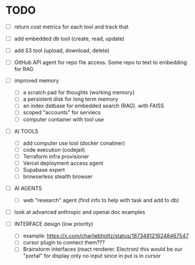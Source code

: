 # TODO

- [ ] return cost metrics for each tool and track that
- [ ] add embedded db tool (create, read, update)
- [ ] add S3 tool (upload, download, delete)
- [ ] GitHub API agent for repo file access. Some repo to text to embedding for RAG

- [ ] improved memory
  - [ ] a scratch pad for thoughts (working memory)
  - [ ] a persistent disk for long term memory
  - [ ] an index datbase for embedded search (RAG). with FAISS
  - [ ] scoped "accounts" for serviecs
  - [ ] computer container with tool use
- [ ] AI TOOLS
  
  - [ ] add computer use tool (docker conatiner)
  - [ ] code execution (codejail)
  - [ ] Terraform infra provisioner
  - [ ] Vercel deployment access agent
  - [ ] Supabase expert
  - [ ] browserless stealth browser
  
- [ ] AI AGENTS
  - [ ] web "research" agent (find info to help with task and add to db)
- [ ] look at advanced anthropic and openai doc examples
- [ ] INTERFACE design (low priority)
  - [ ] example: https://x.com/charliebholtz/status/1873481216248467547
  - [ ] cursor plugin to connect them???
  - [ ] Brainstorm interfaces (react renderer. Electron) this would be our "portal" for display only no input since in put is in cursor